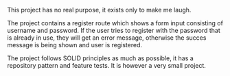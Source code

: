 This project has no real purpose, it exists only to make me laugh.

The project contains a register route which shows a form input consisting of username and password. If the user tries to register with the password that is already in use, they will get an error message, otherwise the succes message is being shown and user is registered.


The project follows SOLID principles as much as possible, it has a repository pattern and feature tests. It is however a very small project.
